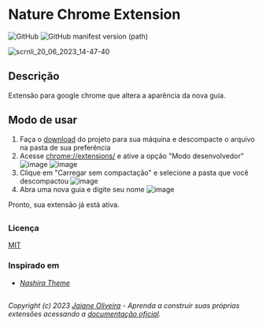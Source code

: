 # Nature Chrome Extension
![GitHub](https://img.shields.io/github/license/jaianeoliveira/nature-chrome-extension)
![GitHub manifest version (path)](https://img.shields.io/github/manifest-json/v/jaianeoliveira/nature-chrome-extension)

![scrnli_20_06_2023_14-47-40](https://github.com/JaianeOliveira/nature-chrome-theme/assets/82323559/f3cc49a6-d709-49c8-b635-9798b06b52fd)

## Descrição
Extensão para google chrome que altera a aparência da nova guia. 

## Modo de usar
1. Faça o [download](https://github.com/JaianeOliveira/nature-chrome-theme/archive/refs/heads/main.zip) do projeto para sua máquina e descompacte o arquivo na pasta de sua preferência
3. Acesse [chrome://extensions/](chrome://extensions/) e ative a opção "Modo desenvolvedor"
![image](https://github.com/JaianeOliveira/nature-chrome-theme/assets/82323559/6beb5216-9d0d-416a-b2a3-e6e97f7b4aea)
![image](https://github.com/JaianeOliveira/nature-chrome-theme/assets/82323559/6d16a281-97eb-4dad-8c41-9ae6eeb87f91)
3. Clique em "Carregar sem compactação" e selecione a pasta que você descompactou
![image](https://github.com/JaianeOliveira/nature-chrome-theme/assets/82323559/d81eed6e-3c01-438b-b754-22bb4d930c95)
4. Abra uma nova guia e digite seu nome
![image](https://github.com/JaianeOliveira/nature-chrome-theme/assets/82323559/f515617e-6ae7-44f4-a530-2cf2de3fc17c)

Pronto, sua extensão já está ativa.

## 
### Licença
[MIT](https://github.com/JaianeOliveira/nature-chrome-theme/blob/main/LICENSE.md)

### Inspirado em
- *[Nashira Theme](https://github.com/closebox73/UrsaMajor/#bear-nashira-theme)*
  
##
###### *Copyright (c) 2023 [Jaiane Oliveira](https://github.com/jaianeoliveira)* - *Aprenda a construir suas próprias extensões acessando a [documentação oficial](https://developer.chrome.com/docs/extensions/mv3/).*

